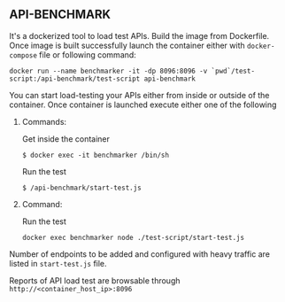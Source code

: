 ## API-BENCHMARK
It's a dockerized tool to load test APIs. Build the image from Dockerfile. Once image is built successfully launch the container either with `docker-compose` file or following command:

    docker run --name benchmarker -it -dp 8096:8096 -v `pwd`/test-script:/api-benchmark/test-script api-benchmark

You can start load-testing your APIs either from inside or outside of the container. Once container is launched execute either one of the following

1. Commands:

    Get inside the container

    `$ docker exec -it benchmarker /bin/sh`

    Run the test

    `$ /api-benchmark/start-test.js`


2. Command:

    Run the test

    `docker exec benchmarker node ./test-script/start-test.js`

Number of endpoints to be added and configured with heavy traffic are listed in `start-test.js` file.

Reports of API load test are browsable through `http://<container_host_ip>:8096`